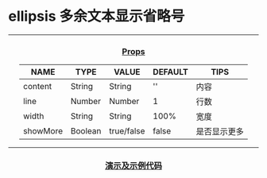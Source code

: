 <style>
    table {
        width: max-content;
        margin: 1rem auto;
    }
    .h-3 {
        text-decoration: underline;
        text-align:center;
    }
    .badge {
        height: auto;
    }
</style>

# ellipsis 多余文本显示省略号

<hr>
<h3 class="h-3">Props</h3>

| NAME     | TYPE    | VALUE      | DEFAULT | TIPS         |
| -------- | ------- | ---------- | ------- | ------------ |
| content  | String  | String     | ''      | 内容         |
| line     | Number  | Number     | 1       | 行数         |
| width    | String  | String     | 100%    | 宽度         |
| showMore | Boolean | true/false | false   | 是否显示更多 |

<hr>
<h3 class="h-3">演示及示例代码</h3>

<HCollapse title="普通使用" collapse-title="示例代码" style="width: 100%;">
<HEllipsis content="北欧神话，又称挪威神话（英语：Norse Mythology），是斯堪的纳维亚地区所特有的一个神话体系，其形成时间晚于世界上其他几大神话体系，其口头传播历史可追溯到公元1-2世纪，首先在挪威、丹麦和瑞典等地方流行，公元7世纪左右随着一批北上的移民传至冰岛等处。" width="60%" />
<template #collapseContent>

```html
<HEllipsis content="北欧神话，又称挪威神话（英语：Norse Mythology），是斯堪的纳维亚地区所特有的一个神话体系，其形成时间晚于世界上其他几大神话体系，其口头传播历史可追溯到公元1-2世纪，首先在挪威、丹麦和瑞典等地方流行，公元7世纪左右随着一批北上的移民传至冰岛等处。" width="60%" />
```

</template>
</HCollapse>


<HCollapse title="限制宽度及行数" collapse-title="示例代码" style="width: 100%;">
<HEllipsis content="北欧神话，又称挪威神话（英语：Norse Mythology），是斯堪的纳维亚地区所特有的一个神话体系，其形成时间晚于世界上其他几大神话体系，其口头传播历史可追溯到公元1-2世纪，首先在挪威、丹麦和瑞典等地方流行，公元7世纪左右随着一批北上的移民传至冰岛等处。" width="60%" :line="3" />
<template #collapseContent>

```html
<HEllipsis content="北欧神话，又称挪威神话（英语：Norse Mythology），是斯堪的纳维亚地区所特有的一个神话体系，其形成时间晚于世界上其他几大神话体系，其口头传播历史可追溯到公元1-2世纪，首先在挪威、丹麦和瑞典等地方流行，公元7世纪左右随着一批北上的移民传至冰岛等处。" width="60%" :line="3" />
```

</template>
</HCollapse>

<HCollapse title="鼠标悬浮展示全部内容" collapse-title="示例代码" style="width: 100%;">
<HEllipsis content="北欧神话，又称挪威神话（英语：Norse Mythology），是斯堪的纳维亚地区所特有的一个神话体系，其形成时间晚于世界上其他几大神话体系，其口头传播历史可追溯到公元1-2世纪，首先在挪威、丹麦和瑞典等地方流行，公元7世纪左右随着一批北上的移民传至冰岛等处。" width="60%" :line="3" showMore />
<template #collapseContent>

```html
<HEllipsis content="北欧神话，又称挪威神话（英语：Norse Mythology），是斯堪的纳维亚地区所特有的一个神话体系，其形成时间晚于世界上其他几大神话体系，其口头传播历史可追溯到公元1-2世纪，首先在挪威、丹麦和瑞典等地方流行，公元7世纪左右随着一批北上的移民传至冰岛等处。" width="60%" :line="3" showMore />
```

</template>
</HCollapse>